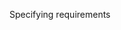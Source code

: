 <span id="title">Specifying requirements</span>

<div id="body">

<include src="prose/container-inParent-asPanel.md" boilerplate />
<include src="featureList/container-inParent-asPanel.md" boilerplate />
<include src="userStories/container-inParent-asPanel.md" boilerplate />
<include src="useCases/container-inParent-asPanel.md" boilerplate />
<include src="glossary/container-inParent-asPanel.md" boilerplate />
<include src="supplementaryRequirements/container-inParent-asPanel.md" boilerplate />

</div>
